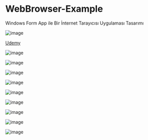 # WebBrowser-Example
Windows Form App ile Bir İnternet Tarayıcısı Uygulaması Tasarımı

![image](https://github.com/aliylmztr/MiniATM/assets/123991935/3fa5e9fc-1204-4dc2-909d-299d60362699)

<a href="https://www.udemy.com/">Udemy </a>

![image](https://github.com/aliylmztr/WebBrowser-Example/assets/123991935/451862d6-503c-4519-bd75-6a7729ecd02d)

![image](https://github.com/aliylmztr/WebBrowser-Example/assets/123991935/8acd69dc-6015-4238-9920-e1e62e518c23)

![image](https://github.com/aliylmztr/WebBrowser-Example/assets/123991935/0265e35e-148c-4b5a-a30b-3cbc83866c27)

![image](https://github.com/aliylmztr/WebBrowser-Example/assets/123991935/ef6f8546-b3b3-4857-b08c-2f5d9026623f)

![image](https://github.com/aliylmztr/WebBrowser-Example/assets/123991935/94ae8fb1-e74b-442c-a5fb-d91b6aaddec5)

![image](https://github.com/aliylmztr/WebBrowser-Example/assets/123991935/441a7164-9aef-4d35-875d-b6ef1a21e6e7)

![image](https://github.com/aliylmztr/WebBrowser-Example/assets/123991935/8fc6ced1-6088-4c90-90e1-dc6d1ee74624)

![image](https://github.com/aliylmztr/WebBrowser-Example/assets/123991935/e7494420-cb2e-401b-b21c-7e4484a1f61c)

![image](https://github.com/aliylmztr/WebBrowser-Example/assets/123991935/bcdb4a3d-dddf-4e23-bb39-8fd643987622)

